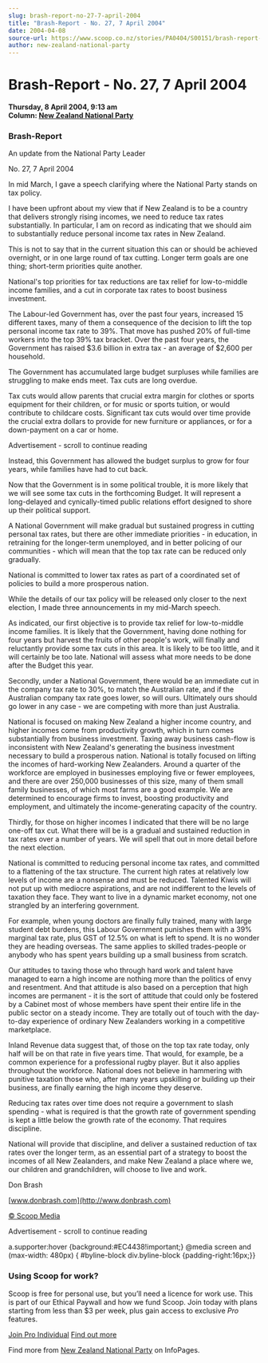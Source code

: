 ```yaml
---
slug: brash-report-no-27-7-april-2004
title: "Brash-Report - No. 27, 7 April 2004"
date: 2004-04-08
source-url: https://www.scoop.co.nz/stories/PA0404/S00151/brash-report-no-27-7-april-2004.htm
author: new-zealand-national-party
---
```

Brash-Report - No. 27, 7 April 2004
===================================

**Thursday, 8 April 2004, 9:13 am**  
**Column: [New Zealand National Party](https://info.scoop.co.nz/New_Zealand_National_Party)**

### Brash-Report  
An update from the National Party Leader

  
No. 27, 7 April 2004

In mid March, I gave a speech clarifying where the National Party stands on tax policy.

I have been upfront about my view that if New Zealand is to be a country that delivers strongly rising incomes, we need to reduce tax rates substantially. In particular, I am on record as indicating that we should aim to substantially reduce personal income tax rates in New Zealand.

This is not to say that in the current situation this can or should be achieved overnight, or in one large round of tax cutting. Longer term goals are one thing; short-term priorities quite another.

National's top priorities for tax reductions are tax relief for low-to-middle income families, and a cut in corporate tax rates to boost business investment.

The Labour-led Government has, over the past four years, increased 15 different taxes, many of them a consequence of the decision to lift the top personal income tax rate to 39%. That move has pushed 20% of full-time workers into the top 39% tax bracket. Over the past four years, the Government has raised $3.6 billion in extra tax - an average of $2,600 per household.

The Government has accumulated large budget surpluses while families are struggling to make ends meet. Tax cuts are long overdue.

Tax cuts would allow parents that crucial extra margin for clothes or sports equipment for their children, or for music or sports tuition, or would contribute to childcare costs. Significant tax cuts would over time provide the crucial extra dollars to provide for new furniture or appliances, or for a down-payment on a car or home.

Advertisement - scroll to continue reading





Instead, this Government has allowed the budget surplus to grow for four years, while families have had to cut back.

Now that the Government is in some political trouble, it is more likely that we will see some tax cuts in the forthcoming Budget. It will represent a long-delayed and cynically-timed public relations effort designed to shore up their political support.

A National Government will make gradual but sustained progress in cutting personal tax rates, but there are other immediate priorities - in education, in retraining for the longer-term unemployed, and in better policing of our communities - which will mean that the top tax rate can be reduced only gradually.

National is committed to lower tax rates as part of a coordinated set of policies to build a more prosperous nation.

While the details of our tax policy will be released only closer to the next election, I made three announcements in my mid-March speech.

As indicated, our first objective is to provide tax relief for low-to-middle income families. It is likely that the Government, having done nothing for four years but harvest the fruits of other people's work, will finally and reluctantly provide some tax cuts in this area. It is likely to be too little, and it will certainly be too late. National will assess what more needs to be done after the Budget this year.

Secondly, under a National Government, there would be an immediate cut in the company tax rate to 30%, to match the Australian rate, and if the Australian company tax rate goes lower, so will ours. Ultimately ours should go lower in any case - we are competing with more than just Australia.

National is focused on making New Zealand a higher income country, and higher incomes come from productivity growth, which in turn comes substantially from business investment. Taxing away business cash-flow is inconsistent with New Zealand's generating the business investment necessary to build a prosperous nation. National is totally focused on lifting the incomes of hard-working New Zealanders. Around a quarter of the workforce are employed in businesses employing five or fewer employees, and there are over 250,000 businesses of this size, many of them small family businesses, of which most farms are a good example. We are determined to encourage firms to invest, boosting productivity and employment, and ultimately the income-generating capacity of the country.

Thirdly, for those on higher incomes I indicated that there will be no large one-off tax cut. What there will be is a gradual and sustained reduction in tax rates over a number of years. We will spell that out in more detail before the next election.

National is committed to reducing personal income tax rates, and committed to a flattening of the tax structure. The current high rates at relatively low levels of income are a nonsense and must be reduced. Talented Kiwis will not put up with mediocre aspirations, and are not indifferent to the levels of taxation they face. They want to live in a dynamic market economy, not one strangled by an interfering government.

For example, when young doctors are finally fully trained, many with large student debt burdens, this Labour Government punishes them with a 39% marginal tax rate, plus GST of 12.5% on what is left to spend. It is no wonder they are heading overseas. The same applies to skilled trades-people or anybody who has spent years building up a small business from scratch.

Our attitudes to taxing those who through hard work and talent have managed to earn a high income are nothing more than the politics of envy and resentment. And that attitude is also based on a perception that high incomes are permanent - it is the sort of attitude that could only be fostered by a Cabinet most of whose members have spent their entire life in the public sector on a steady income. They are totally out of touch with the day-to-day experience of ordinary New Zealanders working in a competitive marketplace.

Inland Revenue data suggest that, of those on the top tax rate today, only half will be on that rate in five years time. That would, for example, be a common experience for a professional rugby player. But it also applies throughout the workforce. National does not believe in hammering with punitive taxation those who, after many years upskilling or building up their business, are finally earning the high income they deserve.

Reducing tax rates over time does not require a government to slash spending - what is required is that the growth rate of government spending is kept a little below the growth rate of the economy. That requires discipline.

National will provide that discipline, and deliver a sustained reduction of tax rates over the longer term, as an essential part of a strategy to boost the incomes of all New Zealanders, and make New Zealand a place where we, our children and grandchildren, will choose to live and work.

Don Brash

[www.donbrash.com](http://www.donbrash.com)  

[© Scoop Media](http://www.scoop.co.nz/about/terms.html)  

Advertisement - scroll to continue reading



a.supporter:hover {background:#EC4438!important;} @media screen and (max-width: 480px) { #byline-block div.byline-block {padding-right:16px;}}

### Using Scoop for work?

Scoop is free for personal use, but you’ll need a licence for work use. This is part of our Ethical Paywall and how we fund Scoop. Join today with plans starting from less than $3 per week, plus gain access to exclusive _Pro_ features.  
  
[Join Pro Individual](https://pro.scoop.co.nz/Individual/?from=ProIn24) [Find out more](https://pro.scoop.co.nz/using-scoop-for-work/?from=ProIn24)

Find more from [New Zealand National Party](https://info.scoop.co.nz/New_Zealand_National_Party) on InfoPages.